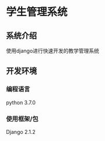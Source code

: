 # 学生管理系统

## 系统介绍

使用django进行快速开发的教学管理系统

## 开发环境

### 编程语言

python 3.7.0

### 使用框架/包

Django 2.1.2
